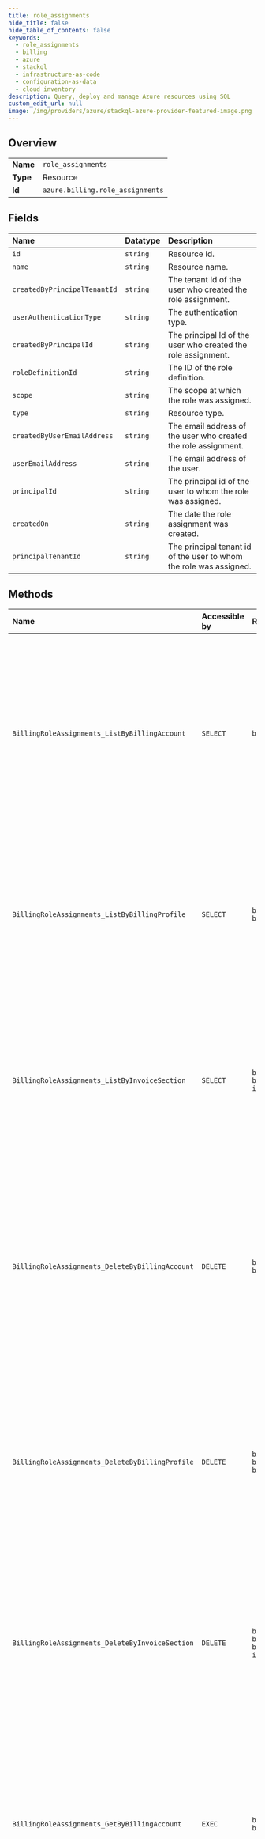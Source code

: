 ```yaml
---
title: role_assignments
hide_title: false
hide_table_of_contents: false
keywords:
  - role_assignments
  - billing
  - azure    
  - stackql
  - infrastructure-as-code
  - configuration-as-data
  - cloud inventory
description: Query, deploy and manage Azure resources using SQL
custom_edit_url: null
image: /img/providers/azure/stackql-azure-provider-featured-image.png
---
```

  
    

## Overview
<table><tbody>
<tr><td><b>Name</b></td><td><code>role_assignments</code></td></tr>
<tr><td><b>Type</b></td><td>Resource</td></tr>
<tr><td><b>Id</b></td><td><code>azure.billing.role_assignments</code></td></tr>
</tbody></table>

## Fields
| Name | Datatype | Description |
|:-----|:---------|:------------|
| `id` | `string` | Resource Id. |
| `name` | `string` | Resource name. |
| `createdByPrincipalTenantId` | `string` | The tenant Id of the user who created the role assignment. |
| `userAuthenticationType` | `string` | The authentication type. |
| `createdByPrincipalId` | `string` | The principal Id of the user who created the role assignment. |
| `roleDefinitionId` | `string` | The ID of the role definition. |
| `scope` | `string` | The scope at which the role was assigned. |
| `type` | `string` | Resource type. |
| `createdByUserEmailAddress` | `string` | The email address of the user who created the role assignment. |
| `userEmailAddress` | `string` | The email address of the user. |
| `principalId` | `string` | The principal id of the user to whom the role was assigned. |
| `createdOn` | `string` | The date the role assignment was created. |
| `principalTenantId` | `string` | The principal tenant id of the user to whom the role was assigned. |
## Methods
| Name | Accessible by | Required Params | Description |
|:-----|:--------------|:----------------|:------------|
| `BillingRoleAssignments_ListByBillingAccount` | `SELECT` | `billingAccountName` | Lists the role assignments for the caller on a billing account. The operation is supported for billing accounts with agreement type Microsoft Partner Agreement or Microsoft Customer Agreement. |
| `BillingRoleAssignments_ListByBillingProfile` | `SELECT` | `billingAccountName, billingProfileName` | Lists the role assignments for the caller on a billing profile. The operation is supported for billing accounts with agreement type Microsoft Customer Agreement. |
| `BillingRoleAssignments_ListByInvoiceSection` | `SELECT` | `billingAccountName, billingProfileName, invoiceSectionName` | Lists the role assignments for the caller on an invoice section. The operation is supported for billing accounts with agreement type Microsoft Customer Agreement. |
| `BillingRoleAssignments_DeleteByBillingAccount` | `DELETE` | `billingAccountName, billingRoleAssignmentName` | Deletes a role assignment for the caller on a billing account. The operation is supported for billing accounts with agreement type Microsoft Partner Agreement or Microsoft Customer Agreement. |
| `BillingRoleAssignments_DeleteByBillingProfile` | `DELETE` | `billingAccountName, billingProfileName, billingRoleAssignmentName` | Deletes a role assignment for the caller on a billing profile. The operation is supported for billing accounts with agreement type Microsoft Partner Agreement or Microsoft Customer Agreement. |
| `BillingRoleAssignments_DeleteByInvoiceSection` | `DELETE` | `billingAccountName, billingProfileName, billingRoleAssignmentName, invoiceSectionName` | Deletes a role assignment for the caller on an invoice section. The operation is supported for billing accounts with agreement type Microsoft Customer Agreement. |
| `BillingRoleAssignments_GetByBillingAccount` | `EXEC` | `billingAccountName, billingRoleAssignmentName` | Gets a role assignment for the caller on a billing account. The operation is supported for billing accounts with agreement type Microsoft Partner Agreement or Microsoft Customer Agreement. |
| `BillingRoleAssignments_GetByBillingProfile` | `EXEC` | `billingAccountName, billingProfileName, billingRoleAssignmentName` | Gets a role assignment for the caller on a billing profile. The operation is supported for billing accounts with agreement type Microsoft Partner Agreement or Microsoft Customer Agreement. |
| `BillingRoleAssignments_GetByInvoiceSection` | `EXEC` | `billingAccountName, billingProfileName, billingRoleAssignmentName, invoiceSectionName` | Gets a role assignment for the caller on an invoice section. The operation is supported for billing accounts with agreement type Microsoft Customer Agreement. |
